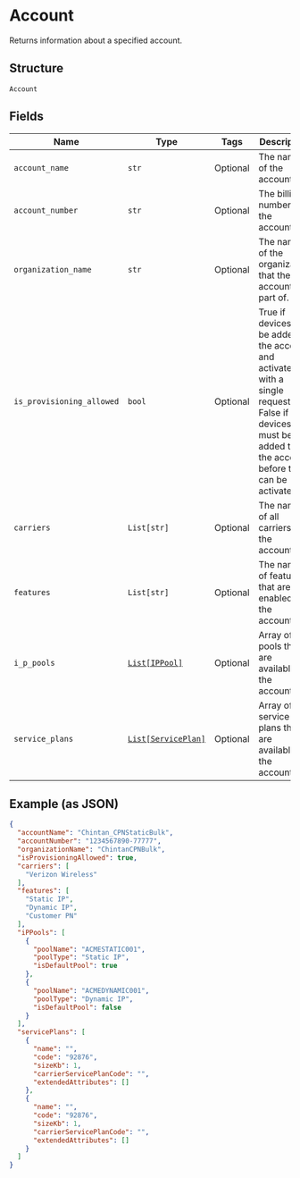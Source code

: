 
# Account

Returns information about a specified account.

## Structure

`Account`

## Fields

| Name | Type | Tags | Description |
|  --- | --- | --- | --- |
| `account_name` | `str` | Optional | The name of the account. |
| `account_number` | `str` | Optional | The billing number of the account. |
| `organization_name` | `str` | Optional | The name of the organization that the account is part of. |
| `is_provisioning_allowed` | `bool` | Optional | True if devices can be added to the account and activated with a single request. False if devices must be added to the account before they can be activated. |
| `carriers` | `List[str]` | Optional | The names of all carriers for the account. |
| `features` | `List[str]` | Optional | The names of features that are enabled for the account. |
| `i_p_pools` | [`List[IPPool]`](../../doc/models/ip-pool.md) | Optional | Array of IP pools that are available to the account. |
| `service_plans` | [`List[ServicePlan]`](../../doc/models/service-plan.md) | Optional | Array of service plans that are available to the account. |

## Example (as JSON)

```json
{
  "accountName": "Chintan_CPNStaticBulk",
  "accountNumber": "1234567890-77777",
  "organizationName": "ChintanCPNBulk",
  "isProvisioningAllowed": true,
  "carriers": [
    "Verizon Wireless"
  ],
  "features": [
    "Static IP",
    "Dynamic IP",
    "Customer PN"
  ],
  "iPPools": [
    {
      "poolName": "ACMESTATIC001",
      "poolType": "Static IP",
      "isDefaultPool": true
    },
    {
      "poolName": "ACMEDYNAMIC001",
      "poolType": "Dynamic IP",
      "isDefaultPool": false
    }
  ],
  "servicePlans": [
    {
      "name": "",
      "code": "92876",
      "sizeKb": 1,
      "carrierServicePlanCode": "",
      "extendedAttributes": []
    },
    {
      "name": "",
      "code": "92876",
      "sizeKb": 1,
      "carrierServicePlanCode": "",
      "extendedAttributes": []
    }
  ]
}
```


